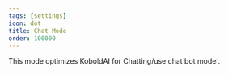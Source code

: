 ```yaml
---
tags: [settings]
icon: dot
title: Chat Mode
order: 100000
---
```

This mode optimizes KoboldAI for Chatting/use chat bot model.